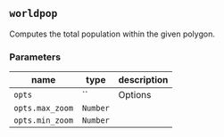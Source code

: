 ## `worldpop`

Computes the total population within the given polygon.

### Parameters

| name | type | description |
| ---- | ---- | ----------- |
| `opts` | `` | Options |
| `opts.max_zoom` | `Number` |  |
| `opts.min_zoom` | `Number` |  |




